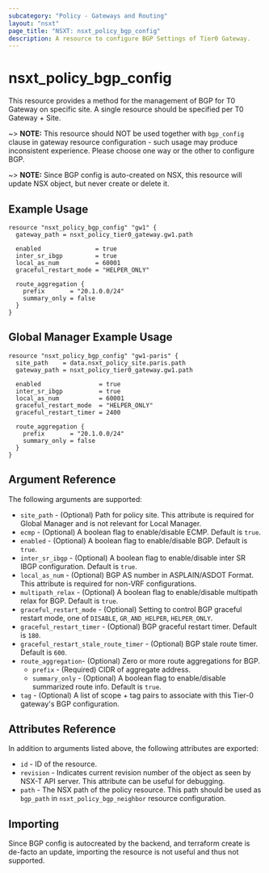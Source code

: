 ```yaml
---
subcategory: "Policy - Gateways and Routing"
layout: "nsxt"
page_title: "NSXT: nsxt_policy_bgp_config"
description: A resource to configure BGP Settings of Tier0 Gateway.
---
```


# nsxt_policy_bgp_config

This resource provides a method for the management of BGP for T0 Gateway on specific site. A single resource should be specified per T0 Gateway + Site.

~> **NOTE:** This resource should NOT be used together with `bgp_config` clause in gateway resource configuration - such usage may produce inconsistent experience. Please choose one way or the other to configure BGP.

~> **NOTE:** Since BGP config is auto-created on NSX, this resource will update NSX object, but never create or delete it.

## Example Usage

```hcl
resource "nsxt_policy_bgp_config" "gw1" {
  gateway_path = nsxt_policy_tier0_gateway.gw1.path

  enabled               = true
  inter_sr_ibgp         = true
  local_as_num          = 60001
  graceful_restart_mode = "HELPER_ONLY"

  route_aggregation {
    prefix       = "20.1.0.0/24"
    summary_only = false
  }
}
```

## Global Manager Example Usage

```hcl
resource "nsxt_policy_bgp_config" "gw1-paris" {
  site_path    = data.nsxt_policy_site.paris.path
  gateway_path = nsxt_policy_tier0_gateway.gw1.path

  enabled                = true
  inter_sr_ibgp          = true
  local_as_num           = 60001
  graceful_restart_mode  = "HELPER_ONLY"
  graceful_restart_timer = 2400

  route_aggregation {
    prefix       = "20.1.0.0/24"
    summary_only = false
  }
}
```

## Argument Reference

The following arguments are supported:

* `site_path` - (Optional) Path for policy site. This attribute is required for Global Manager and is not relevant for Local Manager.
* `ecmp` - (Optional) A boolean flag to enable/disable ECMP. Default is `true`.
* `enabled` - (Optional) A boolean flag to enable/disable BGP. Default is `true`.
* `inter_sr_ibgp` - (Optional) A boolean flag to enable/disable inter SR IBGP configuration. Default is `true`.
* `local_as_num` - (Optional) BGP AS number in ASPLAIN/ASDOT Format. This attribute is required for non-VRF configurations.
* `multipath_relax` - (Optional) A boolean flag to enable/disable multipath relax for BGP. Default is `true`.
* `graceful_restart_mode` - (Optional) Setting to control BGP graceful restart mode, one of `DISABLE`, `GR_AND_HELPER`, `HELPER_ONLY`.
* `graceful_restart_timer` - (Optional) BGP graceful restart timer. Default is `180`.
* `graceful_restart_stale_route_timer` - (Optional) BGP stale route timer. Default is `600`.
* `route_aggregation`- (Optional) Zero or more route aggregations for BGP.
  * `prefix` - (Required) CIDR of aggregate address.
  * `summary_only` - (Optional) A boolean flag to enable/disable summarized route info. Default is `true`.
* `tag` - (Optional) A list of scope + tag pairs to associate with this Tier-0 gateway's BGP configuration.

## Attributes Reference

In addition to arguments listed above, the following attributes are exported:

* `id` - ID of the resource.
* `revision` - Indicates current revision number of the object as seen by NSX-T API server. This attribute can be useful for debugging.
* `path` - The NSX path of the policy resource. This path should be used as `bgp_path` in `nsxt_policy_bgp_neighbor` resource configuration.

## Importing

Since BGP config is autocreated by the backend, and terraform create is de-facto an update, importing the resource is not useful and thus not supported.
